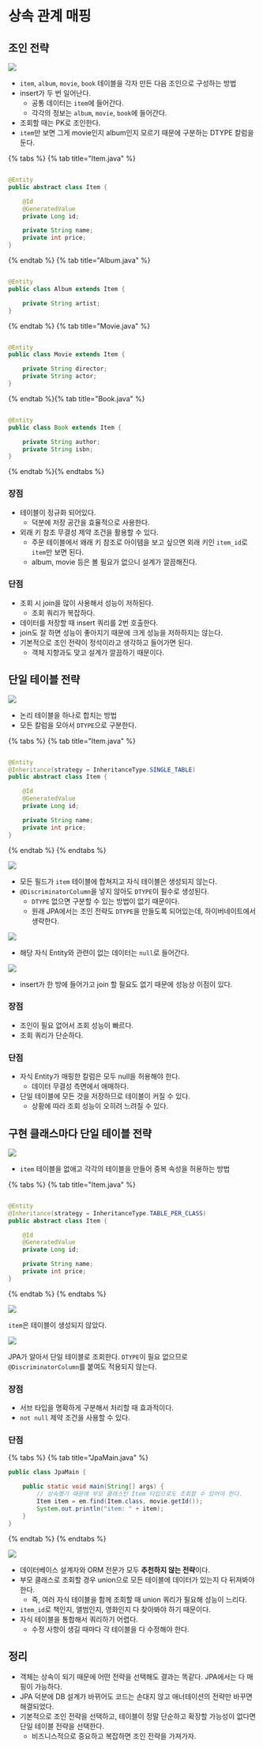 # 상속 관계 매핑

## 조인 전략

![](../../.gitbook/assets/kimyounghan-orm-jpa/07/screenshot%202021-03-20%20오후%204.41.45.png)

- `item`, `album`, `movie`, `book` 테이블을 각자 만든 다음 조인으로 구성하는 방법
- insert가 두 번 일어난다.
    - 공통 데이터는 `item`에 들어간다.
    - 각각의 정보는 `album`, `movie`, `book`에 들어간다.
- 조회할 때는 PK로 조인한다.
- `item`만 보면 그게 movie인지 album인지 모르기 때문에 구분하는 DTYPE 칼럼을 둔다.

{% tabs %} {% tab title="Item.java" %}

```java

@Entity
public abstract class Item {

    @Id
    @GeneratedValue
    private Long id;

    private String name;
    private int price;
}
```

{% endtab %} {% tab title="Album.java" %}

```java

@Entity
public class Album extends Item {

    private String artist;
}
```

{% endtab %} {% tab title="Movie.java" %}

```java

@Entity
public class Movie extends Item {

    private String director;
    private String actor;
}

```

{% endtab %}{% tab title="Book.java" %}

```java

@Entity
public class Book extends Item {

    private String author;
    private String isbn;
}
```

{% endtab %}{% endtabs %}

### 장점

- 테이블이 정규화 되어있다.
    - 덕분에 저장 공간을 효율적으로 사용한다.
- 외래 키 참조 무결성 제약 조건을 활용할 수 있다.
    - 주문 테이블에서 왜래 키 참조로 아이템을 보고 싶으면 외래 키인 `item_id`로 `item`만 보면 된다.
    - album, movie 등은 볼 필요가 없으니 설계가 깔끔해진다.

### 단점

- 조회 시 join을 많이 사용해서 성능이 저하된다.
    - 조회 쿼리가 복잡하다.
- 데이터를 저장할 때 insert 쿼리를 2번 호출한다.
- join도 잘 하면 성능이 좋아지기 때문에 크게 성능을 저하하지는 않는다.
- 기본적으로 조인 전략이 정석이라고 생각하고 들어가면 된다.
    - 객체 지향과도 맞고 설계가 깔끔하기 때문이다.

## 단일 테이블 전략

![](../../.gitbook/assets/kimyounghan-orm-jpa/07/screenshot%202021-03-20%20오후%204.41.52.png)

- 논리 테이블을 하나로 합치는 방법
- 모든 칼럼을 모아서 `DTYPE`으로 구분한다.

{% tabs %} {% tab title="Item.java" %}

```java

@Entity
@Inheritance(strategy = InheritanceType.SINGLE_TABLE)
public abstract class Item {

    @Id
    @GeneratedValue
    private Long id;

    private String name;
    private int price;
}
```

{% endtab %} {% endtabs %}

![](../../.gitbook/assets/kimyounghan-orm-jpa/07/screenshot%202021-03-20%20오후%205.55.42.png)

- 모든 필드가 `item` 테이블에 합쳐지고 자식 테이블은 생성되지 않는다.
- `@DiscriminatorColumn`을 넣지 않아도 `DTYPE`이 필수로 생성된다.
    - `DTYPE` 없으면 구분할 수 있는 방법이 없기 때문이다.
    - 원래 JPA에서는 조인 전략도 `DTYPE`을 만들도록 되어있는데, 하이버네이트에서 생략한다.

![](../../.gitbook/assets/kimyounghan-orm-jpa/07/screenshot%202021-03-20%20오후%205.58.12.png)

- 해당 자식 Entity와 관련이 없는 데이터는 `null`로 들어간다.

![](../../.gitbook/assets/kimyounghan-orm-jpa/07/screenshot%202021-03-20%20오후%206.06.58.png)

- insert가 한 방에 들어가고 join 할 필요도 없기 때문에 성능상 이점이 있다.

### 장점

- 조인이 필요 없어서 조회 성능이 빠르다.
- 조회 쿼리가 단순하다.

### 단점

- 자식 Entity가 매핑한 칼럼은 모두 null을 허용해야 한다.
    - 데이터 무결성 측면에서 애매하다.
- 단일 테이블에 모든 것을 저장하므로 테이블이 커질 수 있다.
    - 상황에 따라 조회 성능이 오히려 느려질 수 있다.

## 구현 클래스마다 단일 테이블 전략

![](../../.gitbook/assets/kimyounghan-orm-jpa/07/screenshot%202021-03-20%20오후%204.41.58.png)

- `item` 테이블을 없애고 각각의 테이블을 만들어 중복 속성을 허용하는 방법

{% tabs %} {% tab title="Item.java" %}

```java

@Entity
@Inheritance(strategy = InheritanceType.TABLE_PER_CLASS)
public abstract class Item {

    @Id
    @GeneratedValue
    private Long id;

    private String name;
    private int price;
}
```

{% endtab %} {% endtabs %}

![](../../.gitbook/assets/kimyounghan-orm-jpa/07/screenshot%202021-03-20%20오후%206.13.02.png)

`item`은 테이블이 생성되지 않았다.

![](../../.gitbook/assets/kimyounghan-orm-jpa/07/screenshot%202021-03-20%20오후%206.13.11.png)

JPA가 알아서 단일 테이블로 조회한다. `DTYPE`이 필요 없으므로 `@DiscriminatorColumn`를 붙여도 적용되지 않는다.

### 장점

- 서브 타입을 명확하게 구분해서 처리할 때 효과적이다.
- `not null` 제약 조건을 사용할 수 있다.

### 단점

{% tabs %} {% tab title="JpaMain.java" %}

```java
public class JpaMain {

    public static void main(String[] args) {
        // 상속했기 때문에 부모 클래스인 Item 타입으로도 조회할 수 있어야 한다.
        Item item = em.find(Item.class, movie.getId());
        System.out.println("item: " + item);
    }
}
```

{% endtab %} {% endtabs %}

![](../../.gitbook/assets/kimyounghan-orm-jpa/07/screenshot%202021-03-20%20오후%206.17.44.png)

- 데이터베이스 설계자와 ORM 전문가 모두 **추천하지 않는 전략**이다.
- 부모 클래스로 조회할 경우 union으로 모든 테이블에 데이터가 있는지 다 뒤져봐야 한다.
    - 즉, 여러 자식 테이블을 함께 조회할 때 union 쿼리가 필요해 성능이 느리다.
- `item_id`로 책인지, 앨범인지, 영화인지 다 찾아봐야 하기 때문이다.
- 자식 테이블을 통합해서 쿼리하기 어렵다.
    - 수정 사항이 생길 때마다 각 테이블을 다 수정해야 한다.

## 정리

- 객체는 상속이 되기 때문에 어떤 전략을 선택해도 결과는 똑같다. JPA에서는 다 매핑이 가능하다.
- JPA 덕분에 DB 설계가 바뀌어도 코드는 손대지 않고 애너테이션의 전략만 바꾸면 해결되었다.
- 기본적으로 조인 전략을 선택하고, 테이블이 정말 단순하고 확장할 가능성이 없다면 단일 테이블 전략을 선택한다.
    - 비즈니스적으로 중요하고 복잡하면 조인 전략을 가져가자.